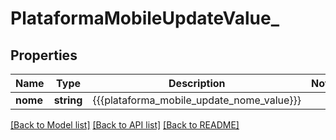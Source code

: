 # PlataformaMobileUpdateValue_

## Properties
Name | Type | Description | Notes
------------ | ------------- | ------------- | -------------
**nome** | **string** | {{{plataforma_mobile_update_nome_value}}} | 

[[Back to Model list]](../README.md#documentation-for-models) [[Back to API list]](../README.md#documentation-for-api-endpoints) [[Back to README]](../README.md)


